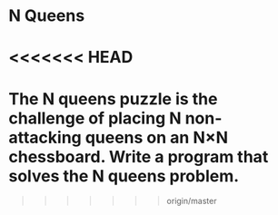 # N Queens
<<<<<<< HEAD
=======
# The N queens puzzle is the challenge of placing N non-attacking queens on an N×N chessboard. Write a program that solves the N queens problem.
>>>>>>> origin/master
